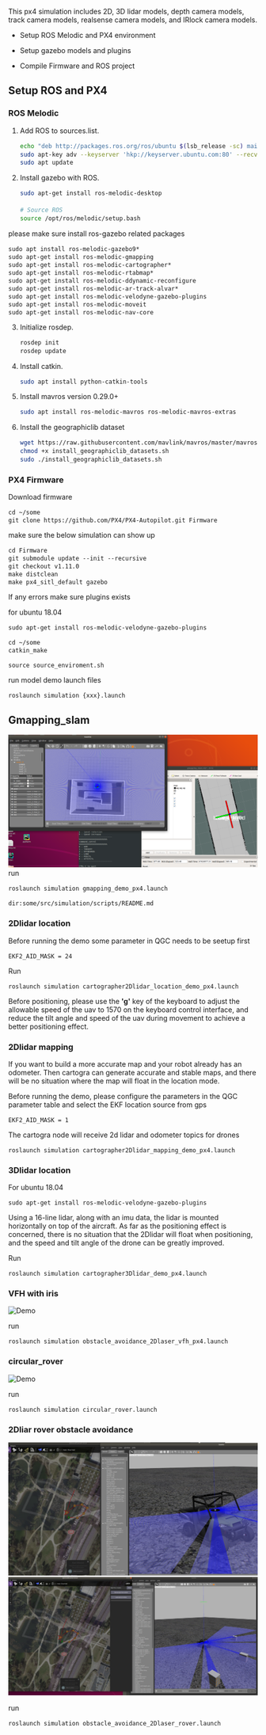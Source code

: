 

This px4 simulation includes 2D, 3D lidar models, depth camera models,  track camera models, realsense camera models, and IRlock camera models.


- Setup ROS Melodic and PX4 environment

- Setup gazebo models and plugins

- Compile Firmware and ROS project 


## Setup ROS and PX4

### ROS Melodic



1. Add ROS to sources.list.

   ```bash
   echo "deb http://packages.ros.org/ros/ubuntu $(lsb_release -sc) main" > /etc/apt/sources.list.d/ros-latest.list
   sudo apt-key adv --keyserver 'hkp://keyserver.ubuntu.com:80' --recv-key C1CF6E31E6BADE8868B172B4F42ED6FBAB17C654
   sudo apt update
   ```

2. Install gazebo with ROS.

   ```bash
   sudo apt-get install ros-melodic-desktop
   
   # Source ROS
   source /opt/ros/melodic/setup.bash
   ```

  please make sure install ros-gazebo related packages


  ```
  sudo apt install ros-melodic-gazebo9*
  sudo apt-get install ros-melodic-gmapping
sudo apt-get install ros-melodic-cartographer*
sudo apt-get install ros-melodic-rtabmap*
sudo apt-get install ros-melodic-ddynamic-reconfigure
sudo apt-get install ros-melodic-ar-track-alvar*
sudo apt-get install ros-melodic-velodyne-gazebo-plugins
sudo apt-get install ros-melodic-moveit 
sudo apt-get install ros-melodic-nav-core

  ```

3. Initialize rosdep.

   ```bash
   rosdep init
   rosdep update
   ```

4. Install catkin.

   ```bash
   sudo apt install python-catkin-tools
   ```

5. Install mavros version 0.29.0+ 

   ```bash
   sudo apt install ros-melodic-mavros ros-melodic-mavros-extras
   ```

6. Install the geographiclib dataset

   ```bash
   wget https://raw.githubusercontent.com/mavlink/mavros/master/mavros/scripts/install_geographiclib_datasets.sh
   chmod +x install_geographiclib_datasets.sh
   sudo ./install_geographiclib_datasets.sh
   ```


### PX4 Firmware


Download firmware 

```
cd ~/some
git clone https://github.com/PX4/PX4-Autopilot.git Firmware
```

make sure the below simulation can show up

```
cd Firmware
git submodule update --init --recursive
git checkout v1.11.0
make distclean
make px4_sitl_default gazebo
```



If any errors make sure plugins exists


for ubuntu 18.04

```
sudo apt-get install ros-melodic-velodyne-gazebo-plugins
```

```
cd ~/some
catkin_make
```

```
source source_enviroment.sh
```


run model demo launch files 

```
roslaunch simulation {xxx}.launch
```

## Gmapping_slam

![Demo](./images/gmapping-slam.png)
run

```
roslaunch simulation gmapping_demo_px4.launch
```


```
dir:some/src/simulation/scripts/README.md
```

### 2Dlidar location

Before running the demo some parameter in QGC needs to be seetup first

```
EKF2_AID_MASK = 24
```

Run

```
roslaunch simulation cartographer2Dlidar_location_demo_px4.launch
```

Before positioning, please use the **'g'** key of the keyboard to adjust the allowable speed of the uav to 1570 on the keyboard control interface, and reduce the tilt angle and speed of the uav during movement to achieve a better positioning effect.



### 2Dlidar mapping

If you want to build a more accurate map and your robot already has an odometer. Then cartogra can generate accurate and stable maps, and there will be no situation where the map will float in the location mode.

Before running the demo, please configure the parameters in the QGC parameter table and select the EKF location source from gps

```
EKF2_AID_MASK = 1
```

The cartogra node will receive 2d lidar and odometer topics for drones

```
roslaunch simulation cartographer2Dlidar_mapping_demo_px4.launch
```

### 3Dlidar location


For ubuntu 18.04

```
sudo apt-get install ros-melodic-velodyne-gazebo-plugins
```
Using a 16-line lidar, along with an imu data, the lidar is mounted horizontally on top of the aircraft. As far as the positioning effect is concerned, there is no situation that the 2Dlidar will float when positioning, and the speed and tilt angle of the drone can be greatly improved.


Run

```
roslaunch simulation cartographer3Dlidar_demo_px4.launch
```

### VFH with iris
![Demo](./images/offboard3.gif)

run
```
roslaunch simulation obstacle_avoidance_2Dlaser_vfh_px4.launch
```
### circular_rover

![Demo](./images/circular_rover.gif)

run
```
roslaunch simulation circular_rover.launch 
```

### 2Dliar rover obstacle avoidance

![Demo](./images/rover-lidar.png)
![Demo](./images/rover-lidar2.png)

run
```
roslaunch simulation obstacle_avoidance_2Dlaser_rover.launch  
```

